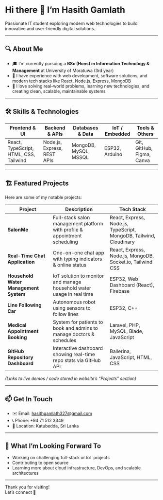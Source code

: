 # Hi there 👋 I’m Hasith Gamlath  

Passionate IT student exploring modern web technologies to build innovative and user-friendly digital solutions.  

---

## 🔍 About Me  

- 🎓 I’m currently pursuing a **BSc (Hons) in Information Technology & Management** at University of Moratuwa (3rd year)  
- 💼 I have experience with web development, software solutions, and modern tech stacks like React, Node.js, Express, MongoDB  
- 🧠 I love solving real-world problems, learning new technologies, and creating clean, scalable, maintainable systems  

---

## 🛠️ Skills & Technologies  

| Frontend & UI | Backend & APIs | Databases & Data | IoT / Embedded | Tools & Others |
|----------------|----------------|-------------------|-------------------|----------------|
| React, TypeScript, HTML, CSS, Tailwind | Node.js, Express, REST APIs | MongoDB, MySQL, MSSQL | ESP32, Arduino | Git, GitHub, Figma, Canva |

---

## 🏗️ Featured Projects  

Here are some of my notable projects:

| Project | Description | Tech Stack |
|---|---|---|
| **SalonMe** | Full-stack salon management platform with profile & appointment scheduling | React, Express, Node.js, TypeScript, MongoDB, Tailwind, Cloudinary |
| **Real-Time Chat Application** | One-on-one chat app with typing indicators & online status | React, Express, Node.js, MongoDB, Socket.io, Tailwind CSS |
| **Household Water Management System** | IoT solution to monitor and manage household water usage in real time | ESP32, Web Dashboard (React), Firebase |
| **Line Following Car** | Autonomous robot using sensors to follow lines | ESP32, C++ |
| **Medical Appointment Booking** | System for patients to book and admins to manage doctors & schedules | Laravel, PHP, MySQL, Blade, JavaScript |
| **GitHub Repository Dashboard** | Interactive dashboard showing real-time repo stats via GitHub API | Ballerina, JavaScript, HTML, CSS |

_(Links to live demos / code stored in website’s “Projects” section)_

---

## 📫 Get In Touch  

- ✉️ Email: hasithgamlath327@gmail.com  
- 📞 Phone: +94 71 512 3349  
- 📍 Location: Katubedda, Sri Lanka  

---

## 🚀 What I’m Looking Forward To  

- Working on challenging full-stack or IoT projects  
- Contributing to open source  
- Learning more about cloud infrastructure, DevOps, and scalable architectures  

---

Thank you for visiting!  
Let’s connect 💬  
